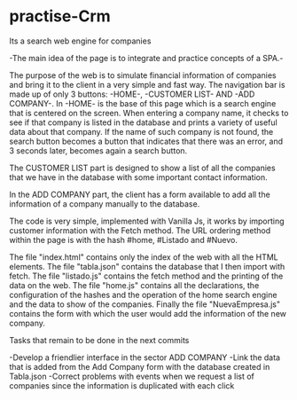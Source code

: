 # practise-Crm
Its a search web  engine for companies

-The main idea of the page is to integrate and practice concepts of a SPA.-

The purpose of the web is to simulate financial information of companies and bring it to the client in a very simple and fast way.
The navigation bar is made up of only 3 buttons: -HOME-, -CUSTOMER LIST- AND -ADD COMPANY-.
In -HOME- is the base of this page which is a search engine that is centered on the screen. When entering a company name, it checks to see if that company is listed in the database and prints a variety of useful data about that company. If the name of such company is not found, the search button becomes a button that indicates that there was an error, and 3 seconds later, becomes again a search button.

The CUSTOMER LIST part is designed to show a list of all the companies that we have in the database with some important contact information.

In the ADD COMPANY part, the client has a form available to add all the information of a company manually to the database.

The code is very simple, implemented with Vanilla Js, it works by importing customer information with the Fetch method.
The URL ordering method within the page is with the hash #home, #Listado and #Nuevo.

The file "index.html" contains only the index of the web with all the HTML elements.
The file "tabla.json" contains the database that I then import with fetch.
The file "listado.js" contains the fetch method and the printing of the data on the web.
The file "home.js" contains all the declarations, the configuration of the hashes and the operation of the home search engine and the data to show of the companies.
Finally the file "NuevaEmpresa.js" contains the form with which the user would add the information of the new company.


Tasks that remain to be done in the next commits

-Develop a friendlier interface in the sector ADD COMPANY
-Link the data that is added from the Add Company form with the database created in Tabla.json
-Correct problems with events when we request a list of companies since the information is duplicated with each click
